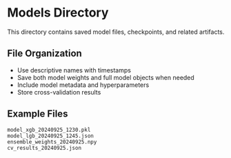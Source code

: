 # Models Directory

This directory contains saved model files, checkpoints, and related artifacts.

## File Organization

- Use descriptive names with timestamps
- Save both model weights and full model objects when needed
- Include model metadata and hyperparameters
- Store cross-validation results

## Example Files

```
model_xgb_20240925_1230.pkl
model_lgb_20240925_1245.json
ensemble_weights_20240925.npy
cv_results_20240925.json
```
